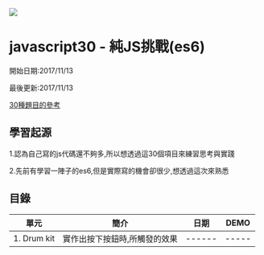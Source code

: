 ![](https://javascript30.com/images/JS3-social-share.png)

# javascript30 - 純JS挑戰(es6)

開始日期:2017/11/13

最後更新:2017/11/13

[30種題目的參考](https://javascript30.com/)

## 學習起源

1.認為自己寫的js代碼還不夠多,所以想透過這30個項目來練習思考與實踐

2.先前有學習一陣子的es6,但是實際寫的機會卻很少,想透過這次來熟悉

## 目錄

|單元 | 簡介 | 日期 | DEMO| 
|-----|-----|------|-----|
|1. Drum kit |實作出按下按鈕時,所觸發的效果 |------|-----|
